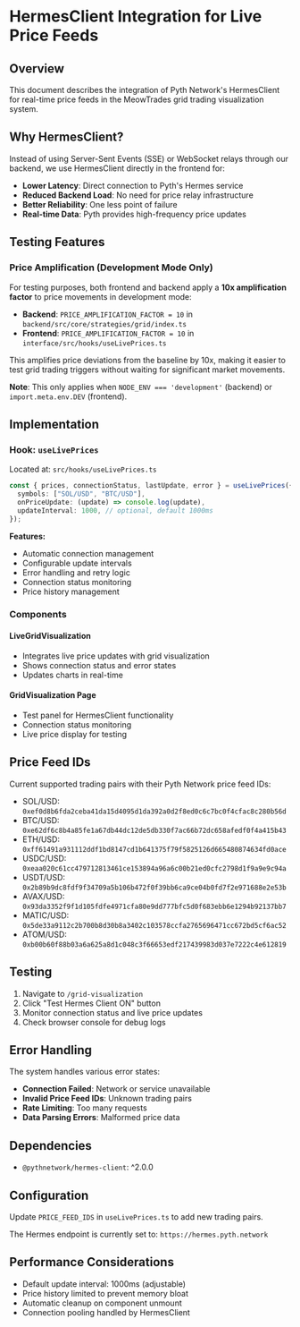 <!-- @format -->

# HermesClient Integration for Live Price Feeds

## Overview

This document describes the integration of Pyth Network's HermesClient for real-time price feeds in the MeowTrades grid trading visualization system.

## Why HermesClient?

Instead of using Server-Sent Events (SSE) or WebSocket relays through our backend, we use HermesClient directly in the frontend for:

- **Lower Latency**: Direct connection to Pyth's Hermes service
- **Reduced Backend Load**: No need for price relay infrastructure
- **Better Reliability**: One less point of failure
- **Real-time Data**: Pyth provides high-frequency price updates

## Testing Features

### Price Amplification (Development Mode Only)

For testing purposes, both frontend and backend apply a **10x amplification factor** to price movements in development mode:

- **Backend**: `PRICE_AMPLIFICATION_FACTOR = 10` in `backend/src/core/strategies/grid/index.ts`
- **Frontend**: `PRICE_AMPLIFICATION_FACTOR = 10` in `interface/src/hooks/useLivePrices.ts`

This amplifies price deviations from the baseline by 10x, making it easier to test grid trading triggers without waiting for significant market movements.

**Note**: This only applies when `NODE_ENV === 'development'` (backend) or `import.meta.env.DEV` (frontend).

## Implementation

### Hook: `useLivePrices`

Located at: `src/hooks/useLivePrices.ts`

```typescript
const { prices, connectionStatus, lastUpdate, error } = useLivePrices({
  symbols: ["SOL/USD", "BTC/USD"],
  onPriceUpdate: (update) => console.log(update),
  updateInterval: 1000, // optional, default 1000ms
});
```

**Features:**

- Automatic connection management
- Configurable update intervals
- Error handling and retry logic
- Connection status monitoring
- Price history management

### Components

#### LiveGridVisualization

- Integrates live price updates with grid visualization
- Shows connection status and error states
- Updates charts in real-time

#### GridVisualization Page

- Test panel for HermesClient functionality
- Connection status monitoring
- Live price display for testing

## Price Feed IDs

Current supported trading pairs with their Pyth Network price feed IDs:

- SOL/USD: `0xef0d8b6fda2ceba41da15d4095d1da392a0d2f8ed0c6c7bc0f4cfac8c280b56d`
- BTC/USD: `0xe62df6c8b4a85fe1a67db44dc12de5db330f7ac66b72dc658afedf0f4a415b43`
- ETH/USD: `0xff61491a931112ddf1bd8147cd1b641375f79f5825126d665480874634fd0ace`
- USDC/USD: `0xeaa020c61cc479712813461ce153894a96a6c00b21ed0cfc2798d1f9a9e9c94a`
- USDT/USD: `0x2b89b9dc8fdf9f34709a5b106b472f0f39bb6ca9ce04b0fd7f2e971688e2e53b`
- AVAX/USD: `0x93da3352f9f1d105fdfe4971cfa80e9dd777bfc5d0f683ebb6e1294b92137bb7`
- MATIC/USD: `0x5de33a9112c2b700b8d30b8a3402c103578ccfa2765696471cc672bd5cf6ac52`
- ATOM/USD: `0xb00b60f88b03a6a625a8d1c048c3f66653edf217439983d037e7222c4e612819`

## Testing

1. Navigate to `/grid-visualization`
2. Click "Test Hermes Client ON" button
3. Monitor connection status and live price updates
4. Check browser console for debug logs

## Error Handling

The system handles various error states:

- **Connection Failed**: Network or service unavailable
- **Invalid Price Feed IDs**: Unknown trading pairs
- **Rate Limiting**: Too many requests
- **Data Parsing Errors**: Malformed price data

## Dependencies

- `@pythnetwork/hermes-client`: ^2.0.0

## Configuration

Update `PRICE_FEED_IDS` in `useLivePrices.ts` to add new trading pairs.

The Hermes endpoint is currently set to: `https://hermes.pyth.network`

## Performance Considerations

- Default update interval: 1000ms (adjustable)
- Price history limited to prevent memory bloat
- Automatic cleanup on component unmount
- Connection pooling handled by HermesClient
